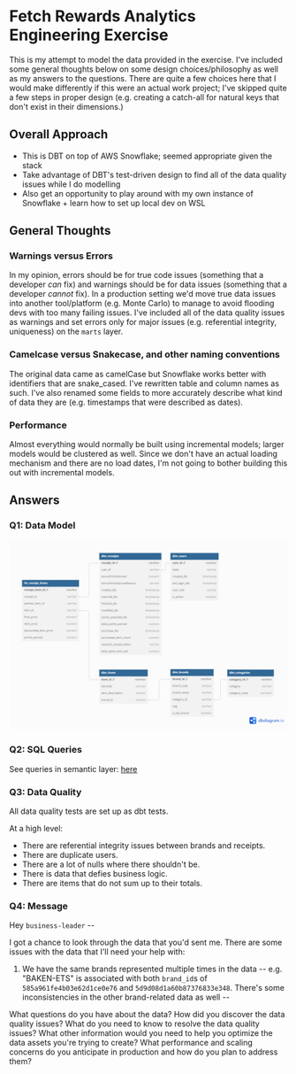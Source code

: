 # Fetch Rewards Analytics Engineering Exercise

This is my attempt to model the data provided in the exercise. 
I've included some general thoughts below on some design choices/philosophy as well as my answers to the questions.
There are quite a few choices here that I would make differently if this were an actual work project; I've skipped quite a few steps in proper design (e.g. creating a catch-all for natural keys that don't exist in their dimensions.)

## Overall Approach
- This is DBT on top of AWS Snowflake; seemed appropriate given the stack
- Take advantage of DBT's test-driven design to find all of the data quality issues while I do modelling
- Also get an opportunity to play around with my own instance of Snowflake + learn how to set up local dev on WSL

## General Thoughts

### Warnings versus Errors
In my opinion, errors should be for true code issues (something that a developer _can_ fix) and warnings should be for data issues (something that a developer _cannot_ fix). 
In a production setting we'd move true data issues into another tool/platform (e.g. Monte Carlo) to manage to avoid flooding devs with too many failing issues.
I've included all of the data quality issues as warnings and set errors only for major issues (e.g. referential integrity, uniqueness) on the `marts` layer.

### Camelcase versus Snakecase, and other naming conventions
The original data came as camelCase but Snowflake works better with identifiers that are snake_cased. I've rewritten table and column names as such. 
I've also renamed some fields to more accurately describe what kind of data they are (e.g. timestamps that were described as dates).

### Performance
Almost everything would normally be built using incremental models; larger models would be clustered as well. Since we don't have an actual loading mechanism and there are no load dates, I'm not going to bother building this out with incremental models. 

## Answers

### Q1: Data Model
![Fetch Data Model](fetch.png)

### Q2: SQL Queries
See queries in semantic layer: [here](models/semantic/)

### Q3: Data Quality
All data quality tests are set up as dbt tests. 

At a high level:
- There are referential integrity issues between brands and receipts. 
- There are duplicate users.
- There are a lot of nulls where there shouldn't be.
- There is data that defies business logic. 
- There are items that do not sum up to their totals.

### Q4: Message

Hey `business-leader` -- 

I got a chance to look through the data that you'd sent me. There are some issues with the data that I'll need your help with:
1. We have the same brands represented multiple times in the data -- e.g. "BAKEN-ETS" is associated with both `brand_id`s of `585a961fe4b03e62d1ce0e76` and `5d9d08d1a60b87376833e348`. There's some inconsistencies in the other brand-related data as well -- 

What questions do you have about the data?
How did you discover the data quality issues?
What do you need to know to resolve the data quality issues?
What other information would you need to help you optimize the data assets you're trying to create?
What performance and scaling concerns do you anticipate in production and how do you plan to address them?